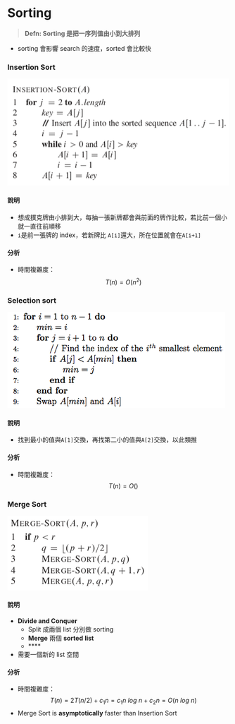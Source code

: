 # Sorting

> **Defn: Sorting 是把一序列值由小到大排列**

* sorting 會影響 search 的速度，sorted 會比較快

### Insertion Sort

![Algorithm: Insertion Sort](../.gitbook/assets/image%20%281%29.png)

#### 說明

* 想成撲克牌由小排到大，每抽一張新牌都會與前面的牌作比較，若比前一個小就一直往前順移
* `i`是前一張牌的 index，若新牌比 `A[i]`還大，所在位置就會在`A[i+1]`

#### 分析

* 時間複雜度： $$T(n) = O(n^2)$$

### **Selection sort**

![Algorithm: Selection Sort](../.gitbook/assets/image%20%283%29.png)

#### 說明

* 找到最小的值與`A[1]`交換，再找第二小的值與`A[2]`交換，以此類推

#### 分析

* 時間複雜度： $$T(n) = O()$$

### Merge Sort

![Algorithm: Merge Sort](../.gitbook/assets/image%20%286%29.png)

#### 說明

* **Divide and Conquer**
  * Split 成兩個 list 分別做 sorting
  * **Merge** 兩個 **sorted** **list**
  * \*\*\*\*
* 需要一個新的 list 空間

#### 分析

* 時間複雜度： $$T(n) = 2T(n/2) + c_1n = c_1 n\ log\ n + c_2 n =O(n\ log\ n)$$
* Merge Sort is **asymptotically** faster than Insertion Sort

